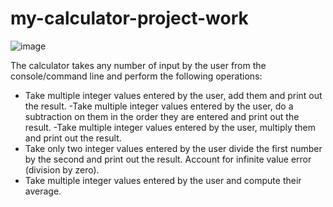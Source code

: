 # my-calculator-project-work

![image](https://th.bing.com/th/id/OIP.POhzPIg8y183-H8YjCLO4AAAAA?pid=ImgDet&w=191&h=191&c=7&dpr=1.5)

The calculator  takes any number of input by the user from
the console/command line and perform the following operations:
- Take multiple integer values entered by the user, add them and print out the result.
-Take multiple integer values entered by the user, do a subtraction on them in the
order they are entered and print out the result.
-Take multiple integer values entered by the user, multiply them and print out the
result.
- Take only two integer values entered by the user divide the first number by the
second and print out the result. Account for infinite value error (division by zero).
- Take multiple integer values entered by the user and compute their average.
